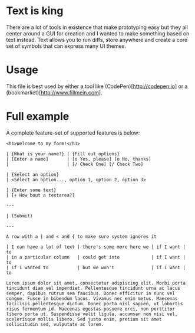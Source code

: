 # Text is king
There are a lot of tools in existence that make prototyping easy but they all center around a GUI for creation and I wanted to make something based on text instead. Text allows you to run diffs, store anywhere and create a core set of symbols that can express many UI themes.

# Usage
This file is best used by either a tool like (CodePen)[http://codepen.io] or a (bookmarket)[http://www.fillmein.com]. 

# Full example
A complete feature-set of supported features is below:

```
<h1>Welcome to my form!</h1>

| {What is your name?} | {Fill out options}
| [Enter a name]       | [o Yes, please] [o No, thanks]
|                      | [/ Check One] [/ Check Two]

| {Select an option}
| <Select an option..., option 1, option 2, option 3>

| {Enter some text}
| [+ How bout a textarea?]

---

| (Submit)

---

A row with a | and < and { to make sure system ignores it

| I can have a lot of text | there's some more here we | if I want | to
| in a particular column   | could get into            | if I want | to
| if I wanted to           | but we won't              | if I want | to

Lorem ipsum dolor sit amet, consectetur adipiscing elit. Morbi porta tincidunt diam vel imperdiet. Pellentesque tincidunt urna ac lacus semper, dapibus rutrum sem faucibus. Donec efficitur in nunc vel congue. Fusce in bibendum lacus. Vivamus nec enim metus. Maecenas facilisis pellentesque dictum. Donec porta nisl sapien, ut lobortis risus fermentum id. Maecenas egestas posuere orci, non porttitor libero porta ut. Suspendisse velit ligula, accumsan non nisi vel, scelerisque mollis libero. Sed justo enim, pretium sit amet sollicitudin sed, vulputate ac lorem.
```
